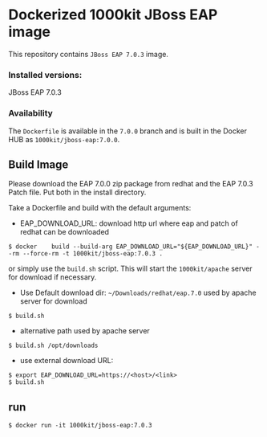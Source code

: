 # Dockerized 1000kit JBoss EAP image

This repository contains `JBoss EAP 7.0.3` image.



### Installed versions:

 JBoss EAP 7.0.3

### Availability

The `Dockerfile` is available in the `7.0.0` branch and is built in the Docker HUB as `1000kit/jboss-eap:7.0.0`.

## Build Image

Please download the EAP 7.0.0 zip package from redhat and the EAP 7.0.3 Patch file. Put both in the install directory.

Take a Dockerfile and build with the default arguments:
* EAP_DOWNLOAD_URL: download http url where eap and patch of redhat can be downloaded
 
~~~~
$ docker 	build --build-arg EAP_DOWNLOAD_URL="${EAP_DOWNLOAD_URL}" --rm --force-rm -t 1000kit/jboss-eap:7.0.3 .
~~~~

or simply use the `build.sh` script. This will start the `1000kit/apache` server for download if necessary.

* Use Default download dir: `~/Downloads/redhat/eap.7.0` used by apache server for download
~~~~
$ build.sh
~~~~

* alternative path used by apache server
~~~~
$ build.sh /opt/downloads
~~~~

* use external download URL:
~~~~
$ export EAP_DOWNLOAD_URL=https://<host>/<link>
$ build.sh
~~~~

## run
~~~~
$ docker run -it 1000kit/jboss-eap:7.0.3
~~~~
